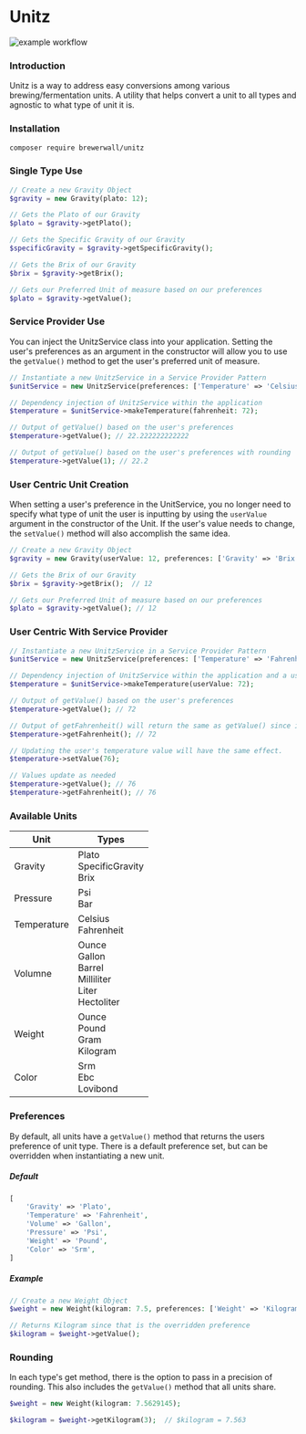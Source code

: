 # Unitz

![example workflow](https://github.com/brewerwall/unitz/actions/workflows/main.yml/badge.svg)

### Introduction

Unitz is a way to address easy conversions among various brewing/fermentation units. A utility
that helps convert a unit to all types and agnostic to what type of unit it is.

### Installation

```bash
composer require brewerwall/unitz
```

### Single Type Use

```php
// Create a new Gravity Object
$gravity = new Gravity(plato: 12);

// Gets the Plato of our Gravity
$plato = $gravity->getPlato();

// Gets the Specific Gravity of our Gravity
$specificGravity = $gravity->getSpecificGravity();

// Gets the Brix of our Gravity
$brix = $gravity->getBrix();

// Gets our Preferred Unit of measure based on our preferences
$plato = $gravity->getValue();
```

### Service Provider Use

You can inject the UnitzService class into your application. Setting the user's preferences as an argument in the
constructor
will allow you to use the `getValue()` method to get the user's preferred unit of measure.

```php
// Instantiate a new UnitzService in a Service Provider Pattern
$unitService = new UnitzService(preferences: ['Temperature' => 'Celsius']);

// Dependency injection of UnitzService within the application
$temperature = $unitService->makeTemperature(fahrenheit: 72);

// Output of getValue() based on the user's preferences
$temperature->getValue(); // 22.222222222222

// Output of getValue() based on the user's preferences with rounding
$temperature->getValue(1); // 22.2
````

### User Centric Unit Creation

When setting a user's preference in the UnitService, you no longer need to specify what type of unit the user is
inputting by using the `userValue` argument in the constructor of the Unit. If the user's value needs to change,
the `setValue()` method will also accomplish the same idea.

```php
// Create a new Gravity Object
$gravity = new Gravity(userValue: 12, preferences: ['Gravity' => 'Brix']);

// Gets the Brix of our Gravity
$brix = $gravity->getBrix();  // 12

// Gets our Preferred Unit of measure based on our preferences
$plato = $gravity->getValue(); // 12
```

### User Centric With Service Provider

```php
// Instantiate a new UnitzService in a Service Provider Pattern
$unitService = new UnitzService(preferences: ['Temperature' => 'Fahrenheit']);

// Dependency injection of UnitzService within the application and a user submitted form value
$temperature = $unitService->makeTemperature(userValue: 72);

// Output of getValue() based on the user's preferences
$temperature->getValue(); // 72

// Output of getFahrenheit() will return the same as getValue() since it's the user's preference
$temperature->getFahrenheit(); // 72

// Updating the user's temperature value will have the same effect.
$temperature->setValue(76);

// Values update as needed
$temperature->getValue(); // 76
$temperature->getFahrenheit(); // 76
````

### Available Units

| Unit        | Types                                                               |
|-------------|---------------------------------------------------------------------|
| Gravity     | Plato<br/>SpecificGravity<br/>Brix                                  |
| Pressure    | Psi<br/>Bar                                                         |
| Temperature | Celsius<br/>Fahrenheit                                              |
| Volumne     | Ounce<br/>Gallon<br/>Barrel<br/>Milliliter<br/>Liter<br/>Hectoliter |
| Weight      | Ounce<br/>Pound<br/>Gram<br/>Kilogram                               |
| Color       | Srm<br/>Ebc<br/>Lovibond                                            |

### Preferences

By default, all units have a `getValue()` method that returns the users preference of unit type. There is a default
preference set, but can be overridden when instantiating a new unit.

##### Default

```php
[
    'Gravity' => 'Plato',
    'Temperature' => 'Fahrenheit',
    'Volume' => 'Gallon',
    'Pressure' => 'Psi',
    'Weight' => 'Pound',
    'Color' => 'Srm',
]
```

##### Example

```php
// Create a new Weight Object
$weight = new Weight(kilogram: 7.5, preferences: ['Weight' => 'Kilogram']);

// Returns Kilogram since that is the overridden preference
$kilogram = $weight->getValue();
```

### Rounding

In each type's get method, there is the option to pass in a precision of rounding. This also includes the `getValue()`
method that all units share.

```php
$weight = new Weight(kilogram: 7.5629145);

$kilogram = $weight->getKilogram(3);  // $kilogram = 7.563
```